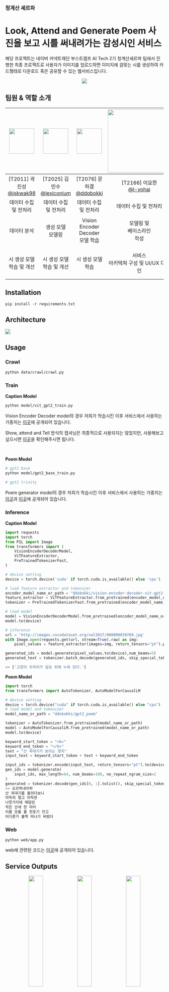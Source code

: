 ### 청계산 셰르파

# Look, Attend and Generate Poem 사진을 보고 시를 써내려가는 감성시인 서비스

해당 프로젝트는 네이버 커넥트재단 부스트캠프 AI Tech 2기 청계산셰르파 팀에서 진행한 최종 프로젝트로 사용자가 이미지를 업로드하면 이미지에 걸맞는 시를 생성하여 카드형태로 다운로드 혹은 공유할 수 있는 웹서비스입니다.

<p align="center">
  <img src="https://i.imgur.com/eN7R6to.gif)" />
</p>

## 팀원 & 역할 소개
|<img src="https://avatars.githubusercontent.com/u/47588410?v=4" width = 80>|<img src="https://avatars.githubusercontent.com/u/84180121?v=4" width=80>|<img src="https://i.imgur.com/0TZjPyB.png" width=80>|<img src="https://i.imgur.com/pH7lc7S.png" width=200>|<img src="https://i.imgur.com/ctCliqs.png" width=80>|<img src="https://i.imgur.com/5mNWwpx.png" width=80>|<img src="https://i.imgur.com/nDFsXev.png" width=80>|
| :--------: | :--------: | :--------: | :--------: | :--------: | :--------: | :--------: |
|[T2011] 곽진성<br>[@jskwak98](https://github.com/jskwak98)|[T2025] 김민수<br>[@lexiconium](https://github.com/lexiconium)|[T2076] 문하겸<br>[@ddobokki](https://github.com/ddobokki)|[T2166] 이요한<br> [@l-yohai](https://github.com/l-yohai)|[T2195] <br> 전준영<br> [@20180707jun](https://github.com/20180707jun)|[T2206] 정진원<br> [@godjw](https://github.com/godjw)|[T2210] 정희영<br> [@hyeong01](https://github.com/hyeong01)|
|데이터 수집 및 전처리|데이터 수집 <br>및 전처리|데이터 수집 및 전처리|데이터 수집 및 전처리|데이터 수집 <br> 및 전처리|데이터 수집 <br> 및 전처리|데이터 수집 및 전처리|
|데이터 분석|생성 모델 <br> 모델링|Vision Encoder Decoder <br> 모델 학습|모델링 및 <br>베이스라인<br> 작성|서비스 아키텍쳐 구성 및 모델 서빙|캡셔닝 모델 한국어 데이터에 대해 학습|데이터 분석|
|시 생성 모델 학습 및 개선|시 생성 모델 학습 및 개선|시 생성 모델 학습|서비스 <br>아키텍쳐 구성 및 UI/UX 디자인|웹사이트 및 API 설계, UI/UX 디자인|시 생성 모델 학습 및 개선|모델 <br>성능평가 <br>방법론 연구개발|


## Installation
```
pip install -r requirements.txt
```

## Architecture

![](https://i.imgur.com/5BkTjCf.png)


## Usage

### Crawl

```bash
python data/crawl/crawl.py
```

### Train

**Caption Model**
```bash
python model/vit_gpt2_train.py
```
Vision Encoder Decoder model의 경우 저희가 학습시킨 이후 서비스에서 사용하는 가중치는 [이곳](https://huggingface.co/ddobokki/vision-encoder-decoder-vit-gpt2-coco-ko)에 공개되어 있습니다.

Show, attend and Tell 방식의 캡셔닝은 최종적으로 사용되지는 않았지만, 사용해보고 싶으시면 [이곳](https://github.com/boostcampaitech2/final-project-level3-nlp-08/tree/dev/merge/show_attend_and_tell)을 확인해주시면 됩니다.

<br>

**Poem Model**
```bash
# gpt2 base
python model/gpt2_base_train.py

# gpt2 trinity
```
Poem generator model의 경우 저희가 학습시킨 이후 서비스에서 사용하는 가중치는 [이곳](https://huggingface.co/ddobokki/gpt2_poem)과 [이곳](https://huggingface.co/CheonggyeMountain-Sherpa/kogpt-trinity-poem)에 공개되어 있습니다.

### Inference
**Caption Model**

```python
import requests
import torch
from PIL import Image
from transformers import (
    VisionEncoderDecoderModel, 
    ViTFeatureExtractor, 
    PreTrainedTokenizerFast,
)

# device setting
device = torch.device('cuda' if torch.cuda.is_available() else 'cpu')

# load feature extractor and tokenizer
encoder_model_name_or_path = "ddobokki/vision-encoder-decoder-vit-gpt2-coco-ko"
feature_extractor = ViTFeatureExtractor.from_pretrained(encoder_model_name_or_path)
tokenizer = PreTrainedTokenizerFast.from_pretrained(encoder_model_name_or_path)

# load model
model = VisionEncoderDecoderModel.from_pretrained(encoder_model_name_or_path)
model.to(device)

# inference
url = 'http://images.cocodataset.org/val2017/000000039769.jpg'
with Image.open(requests.get(url, stream=True).raw) as img:
    pixel_values = feature_extractor(images=img, return_tensors="pt").pixel_values

generated_ids = model.generate(pixel_values.to(device),num_beams=5)
generated_text = tokenizer.batch_decode(generated_ids, skip_special_tokens=True)

>> ['고양이 두마리가 담요 위에 누워 있다.']
```

**Poem Model**
```python
import torch
from transformers import AutoTokenizer, AutoModelForCausalLM

# device setting
device = torch.device("cuda" if torch.cuda.is_available() else "cpu")
# load model and tokenizer
model_name_or_path = "ddobokki/gpt2_poem"

tokenizer = AutoTokenizer.from_pretrained(model_name_or_path)
model = AutoModelForCausalLM.from_pretrained(model_name_or_path)
model.to(device)

keyword_start_token = "<k>"
keyword_end_token = "</k>"
text = "산 꼭대기가 보이는 경치"
input_text = keyword_start_token + text + keyword_end_token

input_ids = tokenizer.encode(input_text, return_tensors="pt").to(device)
gen_ids = model.generate(
    input_ids, max_length=64, num_beams=100, no_repeat_ngram_size=2
)
generated = tokenizer.decode(gen_ids[0, :].tolist(), skip_special_tokens=True)
>> 오르락내리락
산 꼭대기를 올려다보니
아득히 멀고 아득한
나뭇가지에 매달린
작은 산새 한 마리
이름 모를 풀 한포기 안고
어디론가 훌쩍 떠나가 버렸다
```


### Web
```
python web/app.py
```
web에 관련된 코드는 [이곳](https://github.com/boostcampaitech2/final-project-level3-nlp-08/tree/dev/merge/web)에 공개되어 있습니다.

## Service Outputs

<p align="center">
    <img src="https://i.imgur.com/YxGpKKf.png" style="display: inline" width=30%>
    <img src="https://i.imgur.com/Yy2ryQv.jpg" style="display: inline" width=30%>
    <img src="https://i.imgur.com/PZBoL5C.png" style="display: inline" width="30%">
</p>

## Reference

- [MS COCO](https://cocodataset.org/#home)
- [AI HUB 한국어 이미지 설명 데이터셋](https://aihub.or.kr/opendata/keti-data/recognition-visual/KETI-01-003)
- [국립국어원 모두의 말뭉치 비출판물 데이터](https://corpus.korean.go.kr/)
- [근현대시 데이터](www.baedalmal.com/)
- [글틴 시 데이터](https://teen.munjang.or.kr/archives/category/write/poetry)
- [디카시 마니아 시, 이미지 데이터](https://cafe.daum.net/dicapoetry/1aSh)
- [Show, Attend and Tell: Neural Image Caption Generation with Visual Attention](https://arxiv.org/pdf/1502.03044.pdf)
- [SP-GPT2: Semantics Improvement in Vietnamese Poetry Generation (GPT2 + LSTM)](https://arxiv.org/abs/2110.15723)
- [CCPM: A Chinese Classical Poetry Matching Dataset (CCPM Evaluation)](https://arxiv.org/abs/2106.01979)
- [Automatic Poetry Generation from Prosaic Text](https://aclanthology.org/2020.acl-main.223.pdf)
- [MixPoet: Diverse Poetry Generation via Learning Controllable Mixed Latent Space (Mixed Latent Space 를 사용한 시 generation)](https://ojs.aaai.org/index.php/AAAI/article/view/6488)
- [Introducing Aspects of Creativity in Automatic Poetry Generation (크라우드소싱 eval + 그 외 insight)](https://arxiv.org/pdf/2002.02511.pdf)
- [Lingxi: A Diversity-aware Chinese Modern Poetry Generation System lower self BLEU score + human eval](https://arxiv.org/pdf/2108.12108.pdf)
